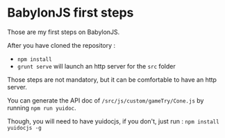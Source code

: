 BabylonJS first steps
=====================

Those are my first steps on BabylonJS.

After you have cloned the repository :

* `npm install`
* `grunt serve` will launch an http server for the `src` folder

Those steps are not mandatory, but it can be comfortable to have an http server.

You can generate the API doc of `/src/js/custom/gameTry/Cone.js` by running `npm run yuidoc`.

Though, you will need to have yuidocjs, if you don't, just run : `npm install yuidocjs -g`
